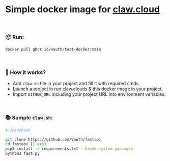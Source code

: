 # Simple docker image for [claw.cloud](https://run.claw.cloud)

<br>

### 📦 Run:
```sh
docker pull ghcr.io/vauth/test-docker:main
```

<br>

### 🚀 How it works?
- Add `claw.sh` file in your project and fill it with required cmds.
- Launch a project in run.claw.clouds & this docker image in your project.
- Import `GITHUB_URL` including your project URL into environment variables.

<br>

### 📚 Sample `claw.sh`:
```sh
#!/bin/bash

git clone https://github.com/Vauth/fastapi
cd fastapi || exit
pip3 install -r requirements.txt --break-system-packages
python3 fast.py

```
